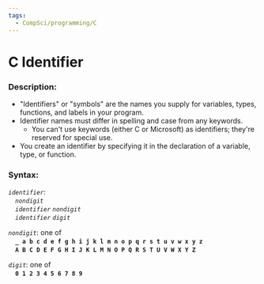 ```yaml
---
tags:
  - CompSci/programming/C
---
```

# C Identifier
### Description:
- "Identifiers" or "symbols" are the names you supply for variables, types, functions, and labels in your program. 
- Identifier names must differ in spelling and case from any keywords. 
	- You can't use keywords (either C or Microsoft) as identifiers; they're reserved for special use. 
- You create an identifier by specifying it in the declaration of a variable, type, or function.
### Syntax:
_`identifier`_:  
 _`nondigit`_  
 _`identifier`_ _`nondigit`_  
 _`identifier`_ _`digit`_

_`nondigit`_: one of  
 **`_ a b c d e f g h i j k l m n o p q r s t u v w x y z`**  
 **`A B C D E F G H I J K L M N O P Q R S T U V W X Y Z`**

_`digit`_: one of  
 **`0 1 2 3 4 5 6 7 8 9`**